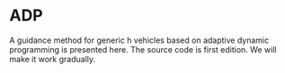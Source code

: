 # ADP
A guidance method for generic h vehicles based on adaptive dynamic programming is presented here. 
The source code is first edition.
We will make it work gradually.
